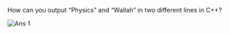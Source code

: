 How can you output “Physics” and “Wallah” in two different lines in C++?

![Ans 1](https://github.com/GeekyDeep/Assignment-1/assets/160214731/56cb08f2-a072-4369-ba83-6b2802539b99)
